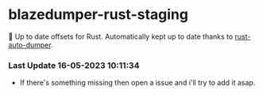 # blazedumper-rust-staging

🚀 Up to date offsets for Rust. Automatically kept up to date thanks to [rust-auto-dumper](https://github.com/Akandesh/rust-auto-dumper).


### Last Update 16-05-2023 10:11:34
- If there's something missing then open a issue and i'll try to add it asap.